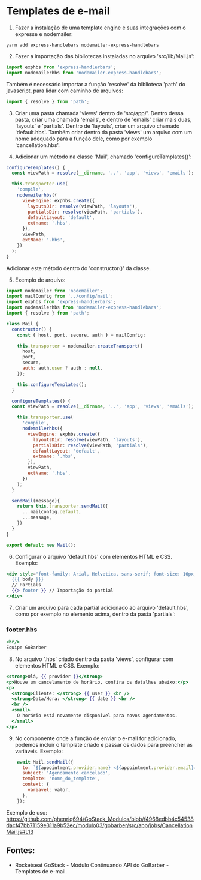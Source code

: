 # Templates de e-mail

1. Fazer a instalação de uma template engine e suas integrações com o expresse e nodemailer:
```
yarn add express-handlebars nodemailer-express-handlebars
```

2. Fazer a importação das bibliotecas instaladas no arquivo 'src/lib/Mail.js':
```javascript
import exphbs from 'express-handlerbars';
import nodemailerhbs from 'nodemailer-express-handlebars';
```
Também é necessário importar a função 'resolve' da biblioteca 'path' do javascript, para lidar com caminho de arquivos:
```javascript
import { resolve } from 'path';
```

3. Criar uma pasta chamada 'views' dentro de 'src/app/'. Dentro dessa pasta, criar uma chamada 'emails', e dentro de 'emails' criar mais duas, 'layouts' e 'partials'. Dentro de 'layouts', criar um arquivo chamado 'default.hbs'. Também criar dentro da pasta 'views' um arquivo com um nome adequado para a função dele, como por exemplo 'cancellation.hbs'. 

4. Adicionar um método na classe 'Mail', chamado 'configureTamplates()':
```javascript
configureTemplates() {
  const viewPath = resolve(__dirname, '..', 'app', 'views', 'emails');

  this.transporter.use(
    'compile',
    nodemailerhbs({
      viewEngine: exphbs.create({
        layoutsDir: resolve(viewPath, 'layouts'),
        partialsDir: resolve(viewPath, 'partials'),
        defaultLayout: 'default',
        extname: '.hbs',
      }),
      viewPath,
      extName: '.hbs',
    })
  );
}
``` 
Adicionar este método dentro do 'constructor()' da classe. 

5. Exemplo de arquivo:
```javascript
import nodemailer from 'nodemailer';
import mailConfig from '../config/mail';
import exphbs from 'express-handlerbars';
import nodemailerhbs from 'nodemailer-express-handlebars';
import { resolve } from 'path';

class Mail {
  constructor() {
    const { host, port, secure, auth } = mailConfig;

    this.transporter = nodemailer.createTransport({
      host, 
      port, 
      secure,
      auth: auth.user ? auth : null,
    });

    this.configureTemplates();
  }

  configureTemplates() {
  const viewPath = resolve(__dirname, '..', 'app', 'views', 'emails');

    this.transporter.use(
      'compile',
      nodemailerhbs({
        viewEngine: exphbs.create({
          layoutsDir: resolve(viewPath, 'layouts'),
          partialsDir: resolve(viewPath, 'partials'),
          defaultLayout: 'default',
          extname: '.hbs',
        }),
        viewPath,
        extName: '.hbs',
      })
    );
  }

  sendMail(message){
    return this.transporter.sendMail({
      ...mailconfig.default,
      ...message,
    })
  }
}

export default new Mail();
```

6. Configurar o arquivo 'default.hbs' com elementos HTML e CSS. Exemplo:
```hbs
<div style="font-family: Arial, Helvetica, sans-serif; font-size: 16px; line-height: 1.6; color: #222; max-width: 600px">
  {{{ body }}}
  // Partials
  {{> footer }} // Importação do partial
</div>
```

7. Criar um arquivo para cada partial adicionado ao arquivo 'default.hbs', como por exemplo no elemento acima, dentro da pasta 'partials':
### footer.hbs
```hbs
<br/>
Equipe GoBarber
```
8. No arquivo '.hbs' criado dentro da pasta 'views', configurar com elementos HTML e CSS. Exemplo:
```hbs
<strong>Olá, {{ provider }}</strong>
<p>Houve um cancelamento de horário, confira os detalhes abaixo:</p>
<p>
  <strong>Cliente: </strong> {{ user }} <br />
  <strong>Data/Hora: </strong> {{ date }} <br />
  <br />
  <small>
    O horário está novamente disponível para novos agendamentos.
  </small>
</p>
```

9. No componente onde a função de enviar o e-mail for adicionado, podemos incluir o template criado e passar os dados para preencher as variáveis. Exemplo:
```javascript
    await Mail.sendMail({
      to: `${appointment.provider.name} <${appointment.provider.email}>`,
      subject: 'Agendamento cancelado',
      template: 'nome_do_template',
      context: {
        variavel: valor,
      },
    });
```

Exemplo de uso: 
https://github.com/phenriq694/GoStack_Modulos/blob/f4968edbb4c54538dacf47bb71159e311a9b52ec/modulo03/gobarber/src/app/jobs/CancellationMail.js#L13

## Fontes: 
- Rocketseat GoStack - Módulo Continuando API do GoBarber - Templates de e-mail. 